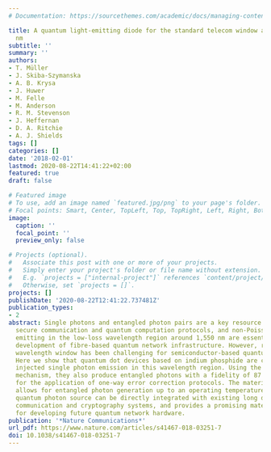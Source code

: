 ```yaml
---
# Documentation: https://sourcethemes.com/academic/docs/managing-content/

title: A quantum light-emitting diode for the standard telecom window around 1,550
  nm
subtitle: ''
summary: ''
authors:
- T. Müller
- J. Skiba-Szymanska
- A. B. Krysa
- J. Huwer
- M. Felle
- M. Anderson
- R. M. Stevenson
- J. Heffernan
- D. A. Ritchie
- A. J. Shields
tags: []
categories: []
date: '2018-02-01'
lastmod: 2020-08-22T14:41:22+02:00
featured: true
draft: false

# Featured image
# To use, add an image named `featured.jpg/png` to your page's folder.
# Focal points: Smart, Center, TopLeft, Top, TopRight, Left, Right, BottomLeft, Bottom, BottomRight.
image:
  caption: ''
  focal_point: ''
  preview_only: false

# Projects (optional).
#   Associate this post with one or more of your projects.
#   Simply enter your project's folder or file name without extension.
#   E.g. `projects = ["internal-project"]` references `content/project/deep-learning/index.md`.
#   Otherwise, set `projects = []`.
projects: []
publishDate: '2020-08-22T12:41:22.737481Z'
publication_types:
- 2
abstract: Single photons and entangled photon pairs are a key resource of many quantum
  secure communication and quantum computation protocols, and non-Poissonian sources
  emitting in the low-loss wavelength region around 1,550 nm are essential for the
  development of fibre-based quantum network infrastructure. However, reaching this
  wavelength window has been challenging for semiconductor-based quantum light sources.
  Here we show that quantum dot devices based on indium phosphide are capable of electrically
  injected single photon emission in this wavelength region. Using the biexciton cascade
  mechanism, they also produce entangled photons with a fidelity of 87 ± 4%, sufficient
  for the application of one-way error correction protocols. The material system further
  allows for entangled photon generation up to an operating temperature of 93 K. Our
  quantum photon source can be directly integrated with existing long distance quantum
  communication and cryptography systems, and provides a promising material platform
  for developing future quantum network hardware.
publication: '*Nature Communications*'
url_pdf: https://www.nature.com/articles/s41467-018-03251-7
doi: 10.1038/s41467-018-03251-7
---
```

